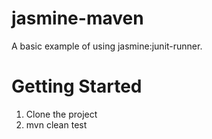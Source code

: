 jasmine-maven
=============

A basic example of using jasmine:junit-runner.

Getting Started
===============

1. Clone the project
2. mvn clean test
